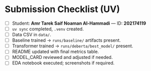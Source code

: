 # Submission Checklist (UV)

- [ ] Student: **Amr Tarek Saif Noaman Al-Hammadi** — ID: **202174119**
- [ ] `uv sync` completed, `.venv` created.
- [ ] Data CSV in `data/`.
- [ ] Baseline trained → `runs/baseline/` artifacts present.
- [ ] Transformer trained → `runs/deberta/best_model/` present.
- [ ] README updated with final metrics table.
- [ ] MODEL_CARD reviewed and adjusted if needed.
- [ ] EDA notebook executed; screenshots if required.
